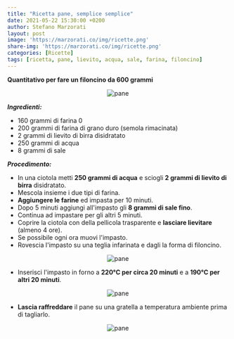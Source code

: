 ```yaml
---
title: "Ricetta pane, semplice semplice"
date: 2021-05-22 15:30:00 +0200
author: Stefano Marzorati
layout: post
image: 'https://marzorati.co/img/ricette.png'
share-img: 'https://marzorati.co/img/ricette.png'
categories: [Ricette]
tags: [ricetta, pane, lievito, acqua, sale, farina, filoncino]
---
```

**Quantitativo per fare un filoncino da 600 grammi**   

<center><img src="https://marzorati.co/img/post/pane_4.jpg" alt="pane"></center>  

***Ingredienti:***   

* 160 grammi di farina 0
* 200 grammi di farina di grano duro (semola rimacinata)
* 2 grammi di lievito di birra disidratato
* 250 grammi di acqua
* 8 grammi di sale

***Procedimento:***   

* In una ciotola metti **250 grammi di acqua** e sciogli **2 grammi di lievito di birra** disidratato.
* Mescola insieme i due tipi di farina.
* **Aggiungere le farine** ed impasta per 10 minuti.   
* Dopo 5 minuti aggiungi all'impasto gli **8 grammi di sale fino**.   
* Continua ad impastare per gli altri 5 minuti.
* Coprire la ciotola con della pellicola trasparente e **lasciare lievitare** (almeno 4 ore).  
* Se possibile ogni ora muovi l'impasto.
* Rovescia l'impasto su una teglia infarinata e dagli la forma di filoncino.   

<center><img src="https://marzorati.co/img/post/pane_1.jpg" alt="pane"></center>  

* Inserisci l'impasto in forno a **220°C per circa 20 minuti** e a **190°C per altri 20 minuti**.

<center><img src="https://marzorati.co/img/post/pane_2.jpg" alt="pane"></center>  

* **Lascia raffreddare** il pane su una gratella a temperatura ambiente prima di tagliarlo.  

<center><img src="https://marzorati.co/img/post/pane_3.jpg" alt="pane"></center>  
